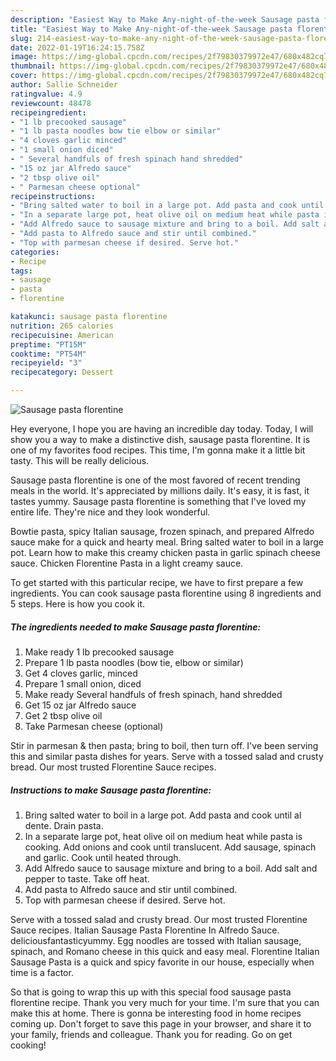 ```yaml
---
description: "Easiest Way to Make Any-night-of-the-week Sausage pasta florentine"
title: "Easiest Way to Make Any-night-of-the-week Sausage pasta florentine"
slug: 214-easiest-way-to-make-any-night-of-the-week-sausage-pasta-florentine
date: 2022-01-19T16:24:15.758Z
image: https://img-global.cpcdn.com/recipes/2f79830379972e47/680x482cq70/sausage-pasta-florentine-recipe-main-photo.jpg
thumbnail: https://img-global.cpcdn.com/recipes/2f79830379972e47/680x482cq70/sausage-pasta-florentine-recipe-main-photo.jpg
cover: https://img-global.cpcdn.com/recipes/2f79830379972e47/680x482cq70/sausage-pasta-florentine-recipe-main-photo.jpg
author: Sallie Schneider
ratingvalue: 4.9
reviewcount: 48478
recipeingredient:
- "1 lb precooked sausage"
- "1 lb pasta noodles bow tie elbow or similar"
- "4 cloves garlic minced"
- "1 small onion diced"
- " Several handfuls of fresh spinach hand shredded"
- "15 oz jar Alfredo sauce"
- "2 tbsp olive oil"
- " Parmesan cheese optional"
recipeinstructions:
- "Bring salted water to boil in a large pot. Add pasta and cook until al dente. Drain pasta."
- "In a separate large pot, heat olive oil on medium heat while pasta is cooking. Add onions and cook until translucent. Add sausage, spinach and garlic. Cook until heated through."
- "Add Alfredo sauce to sausage mixture and bring to a boil. Add salt and pepper to taste. Take off heat."
- "Add pasta to Alfredo sauce and stir until combined."
- "Top with parmesan cheese if desired. Serve hot."
categories:
- Recipe
tags:
- sausage
- pasta
- florentine

katakunci: sausage pasta florentine 
nutrition: 265 calories
recipecuisine: American
preptime: "PT15M"
cooktime: "PT54M"
recipeyield: "3"
recipecategory: Dessert

---
```



![Sausage pasta florentine](https://img-global.cpcdn.com/recipes/2f79830379972e47/680x482cq70/sausage-pasta-florentine-recipe-main-photo.jpg)

Hey everyone, I hope you are having an incredible day today. Today, I will show you a way to make a distinctive dish, sausage pasta florentine. It is one of my favorites food recipes. This time, I'm gonna make it a little bit tasty. This will be really delicious.

Sausage pasta florentine is one of the most favored of recent trending meals in the world. It's appreciated by millions daily. It's easy, it is fast, it tastes yummy. Sausage pasta florentine is something that I've loved my entire life. They're nice and they look wonderful.

Bowtie pasta, spicy Italian sausage, frozen spinach, and prepared Alfredo sauce make for a quick and hearty meal. Bring salted water to boil in a large pot. Learn how to make this creamy chicken pasta in garlic spinach cheese sauce. Chicken Florentine Pasta in a light creamy sauce.


To get started with this particular recipe, we have to first prepare a few ingredients. You can cook sausage pasta florentine using 8 ingredients and 5 steps. Here is how you cook it.

<!--inarticleads1-->

##### The ingredients needed to make Sausage pasta florentine:

1. Make ready 1 lb precooked sausage
1. Prepare 1 lb pasta noodles (bow tie, elbow or similar)
1. Get 4 cloves garlic, minced
1. Prepare 1 small onion, diced
1. Make ready  Several handfuls of fresh spinach, hand shredded
1. Get 15 oz jar Alfredo sauce
1. Get 2 tbsp olive oil
1. Take  Parmesan cheese (optional)


Stir in parmesan &amp; then pasta; bring to boil, then turn off. I&#39;ve been serving this and similar pasta dishes for years. Serve with a tossed salad and crusty bread. Our most trusted Florentine Sauce recipes. 

<!--inarticleads2-->

##### Instructions to make Sausage pasta florentine:

1. Bring salted water to boil in a large pot. Add pasta and cook until al dente. Drain pasta.
1. In a separate large pot, heat olive oil on medium heat while pasta is cooking. Add onions and cook until translucent. Add sausage, spinach and garlic. Cook until heated through.
1. Add Alfredo sauce to sausage mixture and bring to a boil. Add salt and pepper to taste. Take off heat.
1. Add pasta to Alfredo sauce and stir until combined.
1. Top with parmesan cheese if desired. Serve hot.


Serve with a tossed salad and crusty bread. Our most trusted Florentine Sauce recipes. Italian Sausage Pasta Florentine In Alfredo Sauce. deliciousfantasticyummy. Egg noodles are tossed with Italian sausage, spinach, and Romano cheese in this quick and easy meal. Florentine Italian Sausage Pasta is a quick and spicy favorite in our house, especially when time is a factor. 

So that is going to wrap this up with this special food sausage pasta florentine recipe. Thank you very much for your time. I'm sure that you can make this at home. There is gonna be interesting food in home recipes coming up. Don't forget to save this page in your browser, and share it to your family, friends and colleague. Thank you for reading. Go on get cooking!
